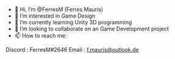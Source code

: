 - 👋 Hi, I’m @FerresM (Ferres Mauris)
- 👀 I’m interested in Game Design
- 🌱 I’m currently learning Unity 3D programming
- 💞️ I’m looking to collaborate on an Game Development project
- 📫 How to reach me:

Discord : FerresM#2646
Email : f.mauris@outlook.de
